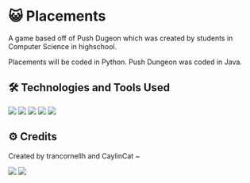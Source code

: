 # :smiley_cat: Placements
A game based off of Push Dugeon which was created by students in Computer Science in highschool.

Placements will be coded in Python. Push Dungeon was coded in Java.

## :hammer_and_wrench: Technologies and Tools Used

![](https://img.shields.io/static/v1?label=OS&message=Windows&color=<success>&logo=windows)
![](https://img.shields.io/static/v1?label=IDE&message=Visual+Studio&color=<success>&logo=visual-studio)
![](https://img.shields.io/static/v1?label=Language&message=Python&color=<success>&logo=python&logoColor=white)
![](https://img.shields.io/github/last-commit/trancornellh/Placements?logo=github)
![](https://img.shields.io/github/repo-size/trancornellh/Placements?color=success&logo=github)

## :gear: Credits

Created by trancornellh and CaylinCat ~

![](https://img.shields.io/github/followers/trancornellh?label=trancornellh&style=social) 
![](https://img.shields.io/github/followers/CaylinCat?label=CaylinCat&style=social)
